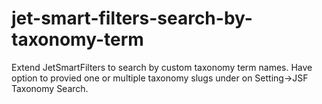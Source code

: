 # jet-smart-filters-search-by-taxonomy-term
Extend JetSmartFilters to search by custom taxonomy term names. Have option to provied one or multiple taxonomy slugs under on Setting->JSF Taxonomy Search.
